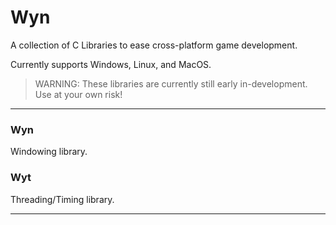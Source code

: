 # Wyn
A collection of C Libraries to ease cross-platform game development.

Currently supports Windows, Linux, and MacOS.

> WARNING: These libraries are currently still early in-development. Use at your own risk!

---

### Wyn
Windowing library.

### Wyt
Threading/Timing library.

---
